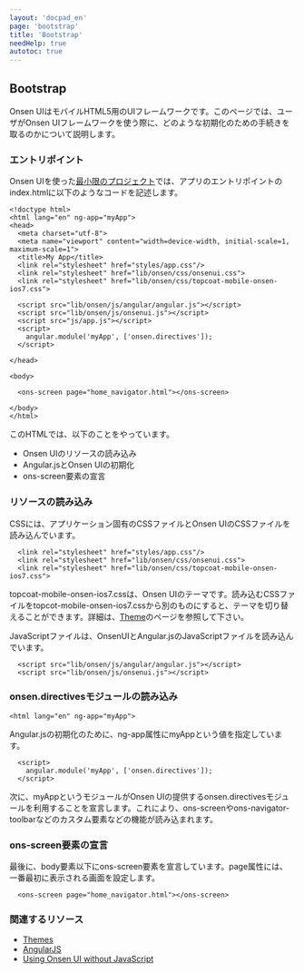 ```yaml
---
layout: 'docpad_en'
page: 'bootstrap'
title: 'Bootstrap'
needHelp: true
autotoc: true
---
```


## Bootstrap

Onsen UIはモバイルHTML5用のUIフレームワークです。このページでは、ユーザがOnsen UIフレームワークを使う際に、どのような初期化のための手続きを取るのかについて説明します。

### エントリポイント

Onsen UIを使った[最小限のプロジェクト](/OnsenUI/project_templates/minimum.zip)では、アプリのエントリポイントのindex.htmlに以下のようなコードを記述します。 

	<!doctype html>
	<html lang="en" ng-app="myApp">
	<head>
	  <meta charset="utf-8">
	  <meta name="viewport" content="width=device-width, initial-scale=1, maximum-scale=1">
	  <title>My App</title>  
	  <link rel="stylesheet" href="styles/app.css"/>
	  <link rel="stylesheet" href="lib/onsen/css/onsenui.css">  
	  <link rel="stylesheet" href="lib/onsen/css/topcoat-mobile-onsen-ios7.css">

	  <script src="lib/onsen/js/angular/angular.js"></script>    
	  <script src="lib/onsen/js/onsenui.js"></script>    
	  <script src="js/app.js"></script> 
	  <script>
	    angular.module('myApp', ['onsen.directives']);
	  </script>
	  
	</head>

	<body>    
	  
	  <ons-screen page="home_navigator.html"></ons-screen>
	 
	</body>
	</html>

このHTMLでは、以下のことをやっています。

 * Onsen UIのリソースの読み込み
 * Angular.jsとOnsen UIの初期化
 * ons-screen要素の宣言

### リソースの読み込み

CSSには、アプリケーション固有のCSSファイルとOnsen UIのCSSファイルを読み込んでいます。

	  <link rel="stylesheet" href="styles/app.css"/>
	  <link rel="stylesheet" href="lib/onsen/css/onsenui.css">  
	  <link rel="stylesheet" href="lib/onsen/css/topcoat-mobile-onsen-ios7.css">

topcoat-mobile-onsen-ios7.cssは、Onsen UIのテーマです。読み込むCSSファイルをtopcot-mobile-onsen-ios7.cssから別のものにすると、テーマを切り替えることができます。詳細は、[Theme](/guide/theme.html)のページを参照して下さい。

JavaScriptファイルは、OnsenUIとAngular.jsのJavaScriptファイルを読み込んでいます。

	  <script src="lib/onsen/js/angular/angular.js"></script>    
	  <script src="lib/onsen/js/onsenui.js"></script>    

### onsen.directivesモジュールの読み込み

	<html lang="en" ng-app="myApp">

Angular.jsの初期化のために、ng-app属性にmyAppという値を指定しています。

	  <script>
	    angular.module('myApp', ['onsen.directives']);
	  </script>

次に、myAppというモジュールがOnsen UIの提供するonsen.directivesモジュールを利用することを宣言します。これにより、ons-screenやons-navigator-toolbarなどのカスタム要素などの機能が読み込まれます。

### ons-screen要素の宣言

最後に、body要素以下にons-screen要素を宣言しています。page属性には、一番最初に表示される画面を設定します。

	  <ons-screen page="home_navigator.html"></ons-screen>

### 関連するリソース

 * [Themes](/guide/theme.html)
 * [AngularJS](http://docs.angularjs.org/guide/)
 * [Using Onsen UI without JavaScript](/guide/using_without_javascript.html)


